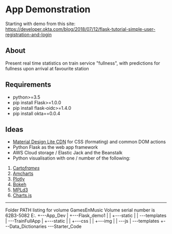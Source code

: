 # App Demonstration

Starting with demo from this site:
https://developer.okta.com/blog/2018/07/12/flask-tutorial-simple-user-registration-and-login

## About
Present real time statistics on train service "fullness", with predictions for fullness upon arrival at favourite station

## Requirements
* python>=3.5
* pip install Flask>=1.0.0
* pip install flask-oidc>=1.4.0
* pip install okta==0.0.4

## Ideas
* [Material Design Lite CDN](https://getmdl.io/index.html) for CSS (formating) and common DOM actions
* Python Flask as the web app framework
* AWS Cloud storage / Elastic Jack and the Beanstalk
* Python visualisation with one / number of the following:
1. [Carto*frames*](https://carto.com/blog/inside/CARTOframes-python-interface-CARTO/)
2. [Amcharts](https://www.amcharts.com/demos/animations-along-lines/?theme=none)
3. [Plotly](https://plot.ly/python/)
4. [Bokeh](https://bokeh.pydata.org/en/latest/)
5. [MPLd3](https://mpld3.github.io/)
6. [Charts.js](https://www.chartjs.org/)

---

Folder PATH listing for volume GamesEnMusic
Volume serial number is 62B3-5082
E:.
+---App_Dev
|   +---Flask_demo1
|   |   +---static
|   |   \---templates
|   \---TrainFullApp
|       +---static
|       |   +---css
|       |   +---img
|       |   \---js
|       \---templates
+---Data_Dictionaries
\---Starter_Code
